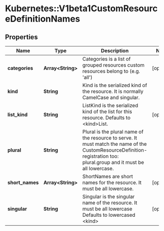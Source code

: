 # Kubernetes::V1beta1CustomResourceDefinitionNames

## Properties
Name | Type | Description | Notes
------------ | ------------- | ------------- | -------------
**categories** | **Array&lt;String&gt;** | Categories is a list of grouped resources custom resources belong to (e.g. &#39;all&#39;) | [optional] 
**kind** | **String** | Kind is the serialized kind of the resource.  It is normally CamelCase and singular. | 
**list_kind** | **String** | ListKind is the serialized kind of the list for this resource.  Defaults to &lt;kind&gt;List. | [optional] 
**plural** | **String** | Plural is the plural name of the resource to serve.  It must match the name of the CustomResourceDefinition-registration too: plural.group and it must be all lowercase. | 
**short_names** | **Array&lt;String&gt;** | ShortNames are short names for the resource.  It must be all lowercase. | [optional] 
**singular** | **String** | Singular is the singular name of the resource.  It must be all lowercase  Defaults to lowercased &lt;kind&gt; | [optional] 


